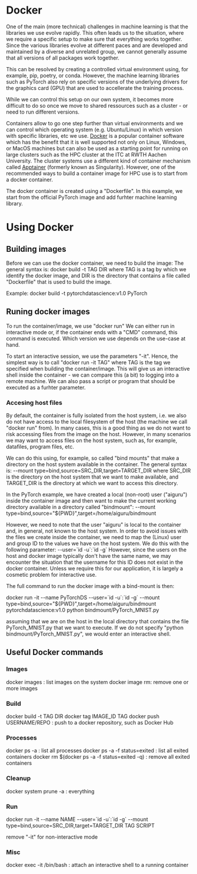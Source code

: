 # Docker

One of the main (more technical) challenges in machine learning is that the libraries we use evolve rapidly.
This often leads us to the situation, where we require a specific setup to make sure that everything works together. Since the various libraries evolve at different paces and are developed and maintained by a diverse and unrelated group, we cannot generally assume that all versions of all packages work together.

This can be resolved by creating a controlled virtual environment using, for example, pip, poetry, or conda.
However, the machine learning libraries such as PyTorch also rely on specific versions of the underlying drivers for the graphics card (GPU) that are used to accellerate the training process.

While we can control this setup on our own system, it becomes more difficult to do so once we move to shared ressources such as a cluster - or need to run different versions.

Containers allow to go one step further than virtual environments and we can control which operating system (e.g. Ubuntu/Linux) in which version with specific libraries, etc we use.
[Docker](https://www.docker.com/) is a popular container software which has the benefit that it is well supported not only on Linux, Windows, or MacOS machines but can also be used as a starting point for running on large clusters such as the HPC cluster at the ITC at RWTH Aachen University.
The cluster systems use a different kind of container mechanism called [Apptainer](https://apptainer.org/) (formerly known as Singularity). However, one of the recommended ways to build a container image for HPC use is to start from a docker container.

The docker container is created using a "Dockerfile". In this example, we start from the official PyTorch image and add furhter machine learning library.

# Using Docker

## Building images
Before we can use the docker container, we need to build the image:
The general syntax is:
docker build -t TAG DIR
where TAG is a tag by which we identify the docker image, and DIR is the directory that contains a file called "Dockerfile" that is used to build the image.

Example:
docker build -t pytorchdatascience:v1.0 PyTorch

## Runing docker images
To run the container/image, we use "docker run"
We can either run in interactive mode or, if the container ends with a "CMD" command, this command is executed. Which version we use depends on the use-case at hand.

To start an interactive session, we use the parameters "-it".
Hence, the simplest way is to call "docker run -it TAG" where TAG is the tag we specified when building the container/image. This will give us an interactive shell inside the container - we can compare this (a bit) to logging into a remote machine.
We can also pass a script or program that should be executed as a furhter parameter.

### Accesing host files
By default, the container is fully isolated from the host system, i.e. we also do not have access to the local filesystem of the host (the machine we call "docker run" from). In many cases, this is a good thing as we do not want to risk accessing files from the image on the host.
However, in many scenarios we may want to access files on the host system, such as, for example, datafiles, program files, etc.

We can do this using, for example, so called "bind mounts" that make a directory on the host system available in the container. The general syntax is:
--mount type=bind,source=SRC_DIR,target=TARGET_DIR
where SRC_DIR is the directory on the host system that we want to make available, and TARGET_DIR is the directory at which we want to access this directory.

In the PyTorch example, we have created a local (non-root) user ("aiguru") inside the container image and then want to make the current working directory available in a directory called "bindmount":
--mount type=bind,source="${PWD}",target=/home/aiguru/bindmount

However, we need to note that the user "aiguru" is local to the container and, in general, not known to the host system. In order to avoid issues with the files we create inside the container, we need to map the (Linux) user and group ID to the values we have on the host system. We do this with the following parameter: 
--user=\`id -u\`:\`id -g\`
However, since the users on the host and docker image typically don't have the same name, we may encounter the situation that the username for this ID does not exist in the docker container. Unless we require this for our application, it is largely a cosmetic problem for interactive use.

The full command to run the docker image with a bind-mount is then:

docker run -it --name PyTorchDS --user=\`id -u\`:\`id -g\` --mount type=bind,source="${PWD}",target=/home/aiguru/bindmount pytorchdatascience:v1.0 python bindmount/PyTorch_MNIST.py

assuming that we are on the host in the local directory that contains the file PyTorch_MNIST.py that we want to execute. If we do not specify "python bindmount/PyTorch_MNIST.py", we would enter an interactive shell.


## Useful Docker commands

### Images
docker images : list images on the system
docker image rm: remove one or more images

### Build
docker build -t TAG DIR
docker tag IMAGE_ID TAG
docker push USERNAME/REPO : push to a docker repository, such as Docker Hub

### Processes
docker ps -a  : list all processes
docker ps -a -f status=exited : list all exited containers
docker rm $(docker ps -a -f status=exited -q) : remove all exited containers

### Cleanup
 docker system prune -a              : everything

### Run
docker run -it --name NAME --user=\`id -u\`:\`id -g\` --mount type=bind,source=SRC_DIR,target=TARGET_DIR TAG SCRIPT

remove "-it" for non-interactive mode

### Misc
docker exec -it <name> /bin/bash : attach an interactive shell to a running container




